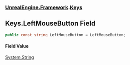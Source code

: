 ### [UnrealEngine.Framework](./UnrealEngine-Framework.md 'UnrealEngine.Framework').[Keys](./Keys.md 'UnrealEngine.Framework.Keys')
## Keys.LeftMouseButton Field
  
```csharp
public const string LeftMouseButton = LeftMouseButton;
```
#### Field Value
[System.String](https://docs.microsoft.com/en-us/dotnet/api/System.String 'System.String')  
